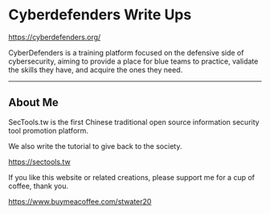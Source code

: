 # Cyberdefenders Write Ups

https://cyberdefenders.org/

CyberDefenders is a training platform focused on the defensive side of cybersecurity, aiming to provide a place for blue teams to practice, validate the skills they have, and acquire the ones they need.

----

## About Me

SecTools.tw is the first Chinese traditional open source information security tool promotion platform.

We also write the tutorial to give back to the society.

https://sectools.tw


If you like this website or related creations, please support me for a cup of coffee, thank you.

https://www.buymeacoffee.com/stwater20


